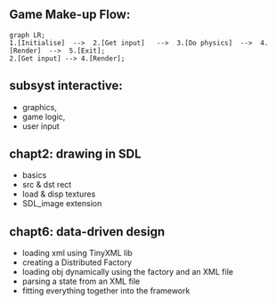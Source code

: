 ## Game Make-up Flow:
```mermaid
graph LR;
1.[Initialise]  -->  2.[Get input]   -->  3.[Do physics]  -->  4.[Render]  -->  5.[Exit];
2.[Get input] --> 4.[Render];
```

## subsyst interactive:
-   graphics, 
-   game logic, 
-   user input

## chapt2: drawing in SDL
-   basics
-   src & dst rect
-   load & disp textures
-   SDL_image extension

## chapt6: data-driven design
-   loading xml using TinyXML lib
-   creating a Distributed Factory
-   loading obj dynamically using the factory and an XML file
-   parsing a state from an XML file
-   fitting everything together into the framework
